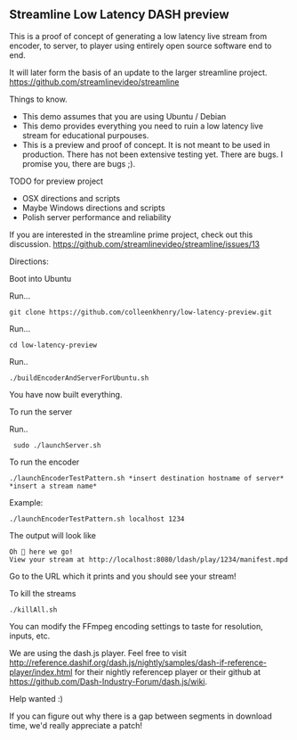 ## Streamline Low Latency DASH preview

This is a proof of concept of generating a low latency live stream from encoder, to server, to player using entirely open source software end to end.

It will later form the basis of an update to the larger streamline project. https://github.com/streamlinevideo/streamline

Things to know.

- This demo assumes that you are using Ubuntu / Debian
- This demo provides everything you need to ruin a low latency live stream for educational purpouses.
- This is a preview and proof of concept. It is not meant to be used in production. There has not been extensive testing yet. There are bugs. I promise you, there are bugs ;).

TODO for preview project

- OSX directions and scripts
- Maybe Windows directions and scripts
- Polish server performance and reliability

If you are interested in the streamline prime project, check out this discussion. https://github.com/streamlinevideo/streamline/issues/13

Directions:

Boot into Ubuntu

Run...

    git clone https://github.com/colleenkhenry/low-latency-preview.git

Run... 

    cd low-latency-preview

Run..

    ./buildEncoderAndServerForUbuntu.sh

You have now built everything.

To run the server

Run..

     sudo ./launchServer.sh

To run the encoder

    ./launchEncoderTestPattern.sh *insert destination hostname of server* *insert a stream name*

Example: 

    ./launchEncoderTestPattern.sh localhost 1234

The output will look like

    Oh 💩 here we go!
    View your stream at http://localhost:8080/ldash/play/1234/manifest.mpd

Go to the URL which it prints and you should see your stream!

To kill the streams

    ./killAll.sh

You can modify the FFmpeg encoding settings to taste for resolution, inputs, etc.

We are using the dash.js player. Feel free to visit http://reference.dashif.org/dash.js/nightly/samples/dash-if-reference-player/index.html for their nightly referencep player or their github at https://github.com/Dash-Industry-Forum/dash.js/wiki.

Help wanted :)

If you can figure out why there is a gap between segments in download time, we'd really appreciate a patch!
